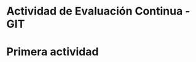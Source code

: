 # Actividad de Evaluación Continua - GIT

# Primera actividad

<!-- 

Para la actividad deberéis sacar capturas de cada parte del proceso.

  1. Hacer fork de este repositorio y clonarlo en vuestro ordenador.
  2. Crear una carpeta dentro de actividades llamada con vuestro "nombre.apellido".
  3. Dentro de esa carpeta, crear otra llamada "AEC-GIT" y añadir un archivo de tipo texto, comitearlo con el mensaje "docs: nuevo archivo" y subirlo a vuestro repostorio remoto.
  4. Crear una rama llamada "docs/modificaciones" y modificad el archivo añadiendo las capturas y una descripción de los pasos que habéis seguido. Debe haber entre 2 y 5 commits. El mensaje de los commits es libre.
  5. Combinad las ramas.
  6. Cread una Pull Request al repositorio original (el mío).

-->



<!-- eyJhbGciOiJIUzI1NiIsInR5cCI6IkpXVCJ9.eyJzdWIiOiIxMjM0NTY3ODkwIiwibmFtZSI6IkpvaG4gRG9lIiwiYWRtaW4iOnRydWUsImlhdCI6MTUxNjIzOTAyMn0.9oMH6TU1dNlSnK4XmCZFWdASAQaCvj39y6o7ISBxyMM -->
